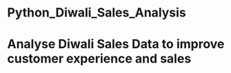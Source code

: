 # Python_Diwali_Sales_Analysis
# Analyse Diwali Sales Data to improve customer experience and sales
